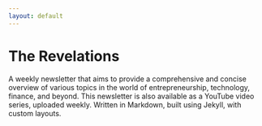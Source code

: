 ```yaml
---
layout: default
---
```


# The Revelations

A weekly newsletter that aims to provide a comprehensive and concise overview of various topics in the world of entrepreneurship, technology, finance, and beyond. This newsletter is also available as a YouTube video series, uploaded weekly. Written in Markdown, built using Jekyll, with custom layouts.
